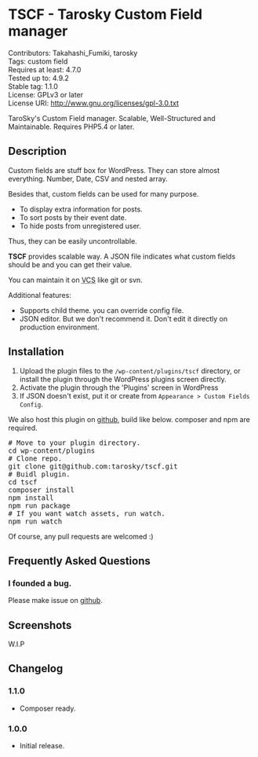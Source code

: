 TSCF - Tarosky Custom Field manager
==================================

Contributors: Takahashi_Fumiki, tarosky  
Tags: custom field  
Requires at least: 4.7.0  
Tested up to: 4.9.2  
Stable tag: 1.1.0  
License: GPLv3 or later  
License URI: http://www.gnu.org/licenses/gpl-3.0.txt

TaroSky's Custom Field manager. Scalable, Well-Structured and Maintainable. Requires PHP5.4 or later.

## Description

Custom fields are stuff box for WordPress. They can store almost everything. Number,  Date, CSV and nested array.

Besides that, custom fields can be used for many purpose. 

* To display extra information for posts.
* To sort posts by their event date.
* To hide posts from unregistered user.

Thus, they can be easily uncontrollable.

**TSCF** provides scalable way. A JSON file indicates what custom fields should be and you can get their value.

You can maintain it on <abbr title="Version Control System">VCS</abbr> like git or svn.

Additional features:

- Supports child theme. you can override config file.
- JSON editor. But we don't recommend it. Don't edit it directly on production environment.

## Installation

1. Upload the plugin files to the `/wp-content/plugins/tscf` directory, or install the plugin through the WordPress plugins screen directly.
1. Activate the plugin through the 'Plugins' screen in WordPress
1. If JSON doesn't exist, put it or create from `Appearance > Custom Fields Config`.

We also host this plugin on [github](https://github.com/tarosky/tscf), build like below. composer and npm are required.

<pre>
# Move to your plugin directory.
cd wp-content/plugins
# Clone repo.
git clone git@github.com:tarosky/tscf.git
# Buidl plugin.
cd tscf
composer install
npm install
npm run package
# If you want watch assets, run watch.
npm run watch
</pre>

Of course, any pull requests are welcomed :)


## Frequently Asked Questions

### I founded a bug.

Please make issue on [github](https://github.com/tarosky/tscf/issues).

## Screenshots

W.I.P

## Changelog

### 1.1.0

* Composer ready.

### 1.0.0

* Initial release.